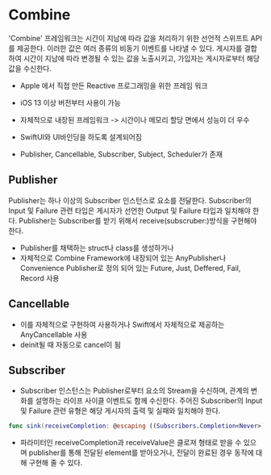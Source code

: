 # Combine

'Combine' 프레임워크는 시간이 지남에 따라 값을 처리하기 위한 선언적 스위프트 API를 제공한다. 이러한 값은 여러 종류의 비동기 이벤트를 나타낼 수 있다. 게시자를 결합하여 시간이 지남에 따라 변경될 수 있는 값을 노출시키고, 가입자는 게시자로부터 해당 값을 수신한다.

- Apple 에서 직접 만든 Reactive 프로그래밍을 위한 프레임 워크
- iOS 13 이상 버전부터 사용이 가능
- 자체적으로 내장된 프레임워크 -> 시간이나 메모리 할당 면에서 성능이 더 우수
- SwiftUI와 UI바인딩을 하도록 설계되어짐

- Publisher, Cancellable, Subscriber, Subject, Scheduler가 존재

## Publisher

Publisher는 하나 이상의 Subscriber 인스턴스로 요소를 전달한다. Subscriber의 Input 및 Failure 관련 타입은 게시자가 선언한 Output 및 Failure 타입과 일치해야 한다. Publisher는 Subscriber를 받기 위해서 receive(subscruber:)방식을 구현해야 한다.

- Publisher를 채택하는 struct나 class를 생성하거나
- 자체적으로 Combine Framework에 내장되어 있는 AnyPublisher나 Convenience Publisher로 정의 되어 있는 Future, Just, Deffered, Fail, Record 사용

## Cancellable

- 이를 자체적으로 구현하여 사용하거나 Swift에서 자체적으로 제공하는 AnyCancellable 사용
- deinit될 때 자동으로 cancel이 됨

## Subscriber
- Subscriber 인스턴스는 Publisher로부터 요소의 Stream을 수신하며, 관계의 변화를 설명하는 라이프 사이클 이벤트도 함께 수신한다. 주어진 Subscriber의 Input 및 Failure 관련 유형은 해당 게시자의 출력 및 실패와 일치해야 한다.

```Swift
func sink(receiveCompletion: @escaping ((Subscribers.Completion<Never>) -> Void), receiveValue: @escaping ((ClosedRange<Int>.Element) -> Void)) -> AnyCancellable
```

- 파라미터인 receiveCompletion과 receiveValue은 클로져 형태로 받을 수 있으며 publisher를 통해 전달된 element를 받아오거나, 전달이 완료된 경우 동작에 대해 구현해 줄 수 있다.